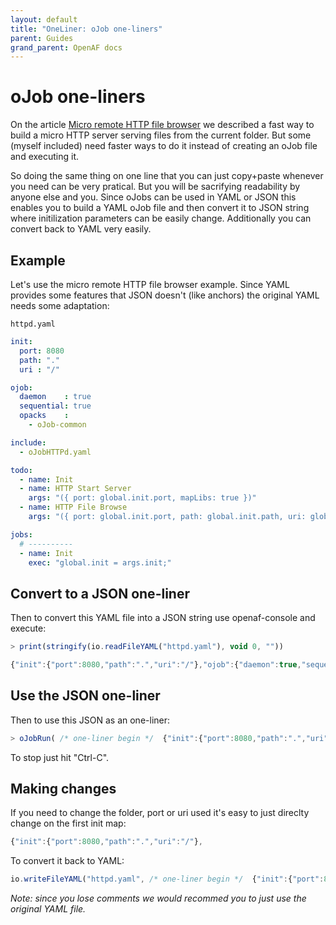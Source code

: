 ```yaml
---
layout: default
title: "OneLiner: oJob one-liners"
parent: Guides
grand_parent: OpenAF docs
---
```


# oJob one-liners

On the article [Micro remote HTTP file browser](https://openafs.blogspot.com/2019/07/micro-remote-http-file-browser.html) we described a fast way to build a micro HTTP server serving files from the current folder. But some (myself included) need faster ways to do it instead of creating an oJob file and executing it.

So doing the same thing on one line that you can just copy+paste whenever you need can be very pratical. But you will be sacrifying readability by anyone else and you. Since oJobs can be used in YAML or JSON this enables you to build a YAML oJob file and then convert it to JSON string where initilization parameters can be easily change. Additionally you can convert back to YAML very easily. 

## Example

Let's use the micro remote HTTP file browser example. Since YAML provides some features that JSON doesn't (like anchors) the original YAML needs some adaptation:

`httpd.yaml`
````yaml
init:
  port: 8080
  path: "."
  uri : "/"

ojob:
  daemon    : true
  sequential: true
  opacks    :
    - oJob-common

include:
  - oJobHTTPd.yaml

todo:
  - name: Init
  - name: HTTP Start Server
    args: "({ port: global.init.port, mapLibs: true })"
  - name: HTTP File Browse
    args: "({ port: global.init.port, path: global.init.path, uri: global.init.uri })"

jobs:
  # ----------
  - name: Init
    exec: "global.init = args.init;"
````

## Convert to a JSON one-liner

Then to convert this YAML file into a JSON string use openaf-console and execute:

````javascript
> print(stringify(io.readFileYAML("httpd.yaml"), void 0, ""))

{"init":{"port":8080,"path":".","uri":"/"},"ojob":{"daemon":true,"sequential":true,"opacks":["oJob-common"]},"include":["oJobHTTPd.yaml"],"todo":[{"name":"Init"},{"name":"HTTP Start Server","args":"({ port: global.init.port, mapLibs: true })"},{"name":"HTTP File Browse","args":"({ port: global.init.port, path: global.init.path, uri: global.init.uri })"}],"jobs":[{"name":"Init","exec":"global.init = args.init;"}]}
````

## Use the JSON one-liner

Then to use this JSON as an one-liner:

````javascript
> oJobRun( /* one-liner begin */  {"init":{"port":8080,"path":".","uri":"/"},"ojob":{"daemon":true,"sequential":true,"opacks":["oJob-common"]},"include":["oJobHTTPd.yaml"],"todo":[{"name":"Init"},{"name":"HTTP Start Server","args":"({ port: global.init.port, mapLibs: true })"},{"name":"HTTP File Browse","args":"({ port: global.init.port, path: global.init.path, uri: global.init.uri })"}],"jobs":[{"name":"Init","exec":"global.init = args.init;"}]}  /* one-liner end */ );
````

To stop just hit "Ctrl-C".

## Making changes

If you need to change the folder, port or uri used it's easy to just direclty change on the first init map:

````javascript
{"init":{"port":8080,"path":".","uri":"/"},
````

To convert it back to YAML:

````javascript
io.writeFileYAML("httpd.yaml", /* one-liner begin */  {"init":{"port":8080,"path":".","uri":"/"},"ojob":{"daemon":true,"sequential":true,"opacks":["oJob-common"]},"include":["oJobHTTPd.yaml"],"todo":[{"name":"Init"},{"name":"HTTP Start Server","args":"({ port: global.init.port, mapLibs: true })"},{"name":"HTTP File Browse","args":"({ port: global.init.port, path: global.init.path, uri: global.init.uri })"}],"jobs":[{"name":"Init","exec":"global.init = args.init;"}]}  /* one-line end */ );
````

_Note: since you lose comments we would recommed you to just use the original YAML file._
